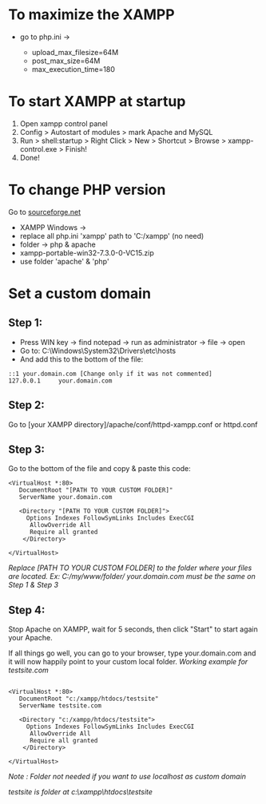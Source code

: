 # To maximize the XAMPP

- go to php.ini →

    - upload_max_filesize=64M
    - post_max_size=64M
    - max_execution_time=180

# To start XAMPP at startup

1. Open xampp control panel
1. Config > Autostart of modules > mark Apache and MySQL
2. Run > shell:startup > Right Click > New > Shortcut > Browse > xampp-control.exe > Finish!
3. Done!

# To change PHP version

Go to [sourceforge.net](https://sourceforge.net/projects/xampp/files/)

- XAMPP Windows →
- replace all php.ini 'xampp' path to 'C:/xampp' (no need)
- folder → php & apache
- xampp-portable-win32-7.3.0-0-VC15.zip
- use folder 'apache' & 'php'

# Set a custom domain

## Step 1:
- Press WIN key → find notepad → run as administrator → file → open
- Go to: C:\Windows\System32\Drivers\etc\hosts
- And add this to the bottom of the file:
```
::1 your.domain.com [Change only if it was not commented]
127.0.0.1     your.domain.com
```

## Step 2:
Go to [your XAMPP directory]/apache/conf/httpd-xampp.conf or httpd.conf

## Step 3:
Go to the bottom of the file and copy & paste this code:
```
<VirtualHost *:80>
   DocumentRoot "[PATH TO YOUR CUSTOM FOLDER]"
   ServerName your.domain.com

   <Directory "[PATH TO YOUR CUSTOM FOLDER]">
     Options Indexes FollowSymLinks Includes ExecCGI
      AllowOverride All
      Require all granted
	</Directory>

</VirtualHost>
```
*Replace [PATH TO YOUR CUSTOM FOLDER] to the folder where your files are located.*
*Ex: C:/my/www/folder/*
*your.domain.com must be the same on Step 1 & Step 3*

## Step 4:
Stop Apache on XAMPP, wait for 5 seconds, then click "Start" to start again your Apache.


If all things go well, you can go to your browser, type your.domain.com
and it will now happily point to your custom local folder.
*Working example for testsite.com*
```

<VirtualHost *:80>
   DocumentRoot "c:/xampp/htdocs/testsite"
   ServerName testsite.com

   <Directory "c:/xampp/htdocs/testsite">
     Options Indexes FollowSymLinks Includes ExecCGI
      AllowOverride All
      Require all granted
	</Directory>

</VirtualHost>

```
*Note : Folder not needed if you want to use localhost as custom domain*

*testsite is folder at  c:\xampp\htdocs\testsite*
